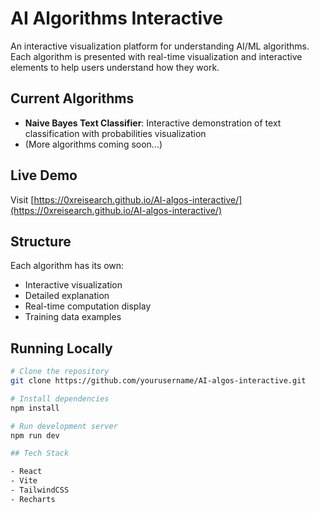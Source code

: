 # AI Algorithms Interactive

An interactive visualization platform for understanding AI/ML algorithms. Each algorithm is presented with real-time visualization and interactive elements to help users understand how they work.

## Current Algorithms
- **Naive Bayes Text Classifier**: Interactive demonstration of text classification with probabilities visualization
- (More algorithms coming soon...)

## Live Demo
Visit [https://0xreisearch.github.io/AI-algos-interactive/](https://0xreisearch.github.io/AI-algos-interactive/)

## Structure
Each algorithm has its own:
- Interactive visualization
- Detailed explanation
- Real-time computation display
- Training data examples

## Running Locally
```bash
# Clone the repository
git clone https://github.com/yourusername/AI-algos-interactive.git

# Install dependencies
npm install

# Run development server
npm run dev

## Tech Stack

- React
- Vite
- TailwindCSS
- Recharts